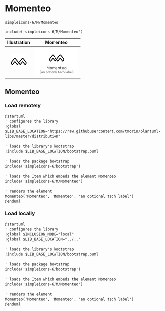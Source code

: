 # Momenteo


```text
simpleicons-6/M/Momenteo
```

```text
include('simpleicons-6/M/Momenteo')
```



| Illustration | Momenteo |
| :---: | :---: |
| ![illustration for Illustration](../../simpleicons-6/M/Momenteo.png) | ![illustration for Momenteo](../../simpleicons-6/M/Momenteo.Local.png) |




## Momenteo

### Load remotely
```plantuml
@startuml
' configures the library
!global $LIB_BASE_LOCATION="https://raw.githubusercontent.com/tmorin/plantuml-libs/master/distribution"

' loads the library's bootstrap
!include $LIB_BASE_LOCATION/bootstrap.puml

' loads the package bootstrap
include('simpleicons-6/bootstrap')

' loads the Item which embeds the element Momenteo
include('simpleicons-6/M/Momenteo')

' renders the element
Momenteo('Momenteo', 'Momenteo', 'an optional tech label')
@enduml
```

### Load locally
```plantuml
@startuml
' configures the library
!global $INCLUSION_MODE="local"
!global $LIB_BASE_LOCATION="../.."

' loads the library's bootstrap
!include $LIB_BASE_LOCATION/bootstrap.puml

' loads the package bootstrap
include('simpleicons-6/bootstrap')

' loads the Item which embeds the element Momenteo
include('simpleicons-6/M/Momenteo')

' renders the element
Momenteo('Momenteo', 'Momenteo', 'an optional tech label')
@enduml
```

